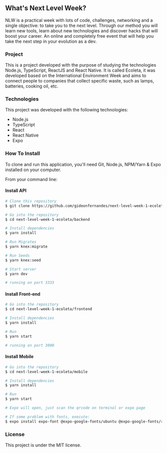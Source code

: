 ## What's Next Level Week?

NLW is a practical week with lots of code, challenges, networking and a single objective: to take you to the next level.
Through our method you will learn new tools, learn about new technologies and discover hacks that will boost your career.
An online and completely free event that will help you take the next step in your evolution as a dev.

### Project

This is a project developed with the purpose of studying the technologies Node.js, TypeScript, ReactJS and React Native. It is called Ecoleta, it was developed based on the International Environment Week and aims to connect people to companies that collect specific waste, such as lamps, batteries, cooking oil, etc.

### Technologies

This project was developed with the following technologies:

- Node.js
- TypeScript
- React
- React Native
- Expo

### How To Install

To clone and run this application, you'll need Git, Node.js, NPM/Yarn & Expo installed on your computer.

From your command line:

#### Install API 

```bash
# Clone this repository
$ git clone https://github.com/gideonfernandes/next-level-week-1-ecoleta

# Go into the repository
$ cd next-level-week-1-ecoleta/backend

# Install dependencies
$ yarn install

# Run Migrates
$ yarn knex:migrate

# Run Seeds
$ yarn knex:seed

# Start server
$ yarn dev

# running on port 3333
```

#### Install Front-end

```bash
# Go into the repository
$ cd next-level-week-1-ecoleta/frontend

# Install dependencies
$ yarn install

# Run
$ yarn start

# running on port 3000
```

#### Install Mobile

```bash
# Go into the repository
$ cd next-level-week-1-ecoleta/mobile

# Install dependencies
$ yarn install

# Run
$ yarn start

# Expo will open, just scan the qrcode on terminal or expo page

# If some problem with fonts, execute:
$ expo install expo-font @expo-google-fonts/ubuntu @expo-google-fonts/roboto

```
### License

This project is under the MIT license.
